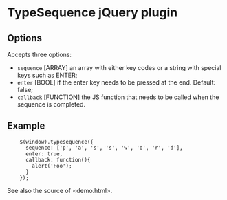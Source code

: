 TypeSequence jQuery plugin
==========================

Options
-------
Accepts three options:
* `sequence` [ARRAY] an array with either key codes or a string with special keys such as ENTER;
* `enter` [BOOL] if the enter key needs to be pressed at the end. Default: false;
* `callback` [FUNCTION] the JS function that needs to be called when the sequence is completed.

Example
-------

        $(window).typesequence({
          sequence: ['p', 'a', 's', 's', 'w', 'o', 'r', 'd'],
          enter: true,
          callback: function(){
            alert('Foo');
          }
        });

See also the source of <demo.html>.